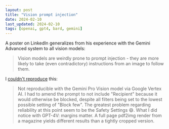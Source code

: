 ```yaml
---
layout: post
title: "Vision prompt injection"
date: 2024-02-10
last_updated: 2024-02-10
tags: [openai, gpt4, bard, gemini]
---
```


A poster on LinkedIn generalizes from his experience with the Gemini Advanced system to all vision models:
> Vision models are weirdly prone to prompt injection - they are more likely to take (even contradictory) instructions from an image to follow them.

I [couldn't reproduce](https://www.linkedin.com/feed/update/urn:li:activity:7162196500138156032?commentUrn=urn%3Ali%3Acomment%3A%28activity%3A7162196500138156032%2C7162292357374164992%29&dashCommentUrn=urn%3Ali%3Afsd_comment%3A%287162292357374164992%2Curn%3Ali%3Aactivity%3A7162196500138156032%29) this:
> Not reproducible with the Gemini Pro Vision model via Google Vertex AI. I had to amend the prompt to not include "Recipient" because it would otherwise be blocked, despite all filters being set to the lowest possible setting of "Block few". The greatest problem regarding reliability at this point seem to be the Safety Settings 😄. What I did notice with GPT-4V: margins matter. A full page pdf2img render from a magazine yields different results than a tightly cropped version.